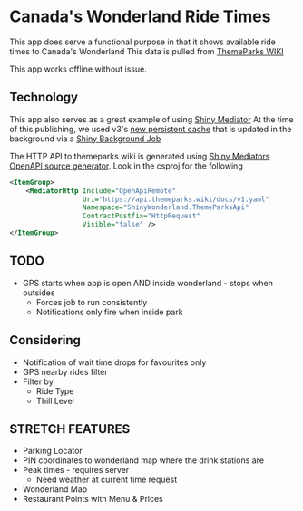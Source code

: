 # Canada's Wonderland Ride Times

This app does serve a functional purpose in that it shows available ride times to Canada's Wonderland
This data is pulled from [ThemeParks WIKI](https://themeparks.wiki/)

This app works offline without issue.
  
## Technology

This app also serves as a great example of using [Shiny Mediator](https://shinylib.net/client/mediator/)
At the time of this publishing, we used v3's [new persistent cache](https://shinylib.net/client/mediator/middleware/caching/) 
that is updated in the background via a [Shiny Background Job](https://shinylib.net/client/jobs/)

The HTTP API to themeparks wiki is generated using [Shiny Mediators OpenAPI source generator](https://shinylib.net/client/mediator/extensions/http/).  Look in the csproj for the following

```xml
<ItemGroup>
    <MediatorHttp Include="OpenApiRemote"
                  Uri="https://api.themeparks.wiki/docs/v1.yaml"
                  Namespace="ShinyWonderland.ThemeParksApi"
                  ContractPostfix="HttpRequest"
                  Visible="false" />
</ItemGroup>
```

## TODO
* GPS starts when app is open AND inside wonderland - stops when outsides
    * Forces job to run consistently
    * Notifications only fire when inside park



## Considering
* Notification of wait time drops for favourites only
* GPS nearby rides filter
* Filter by
  * Ride Type
  * Thill Level
  
## STRETCH FEATURES
* Parking Locator
* PIN coordinates to wonderland map where the drink stations are
* Peak times - requires server
    * Need weather at current time request
* Wonderland Map
* Restaurant Points with Menu & Prices